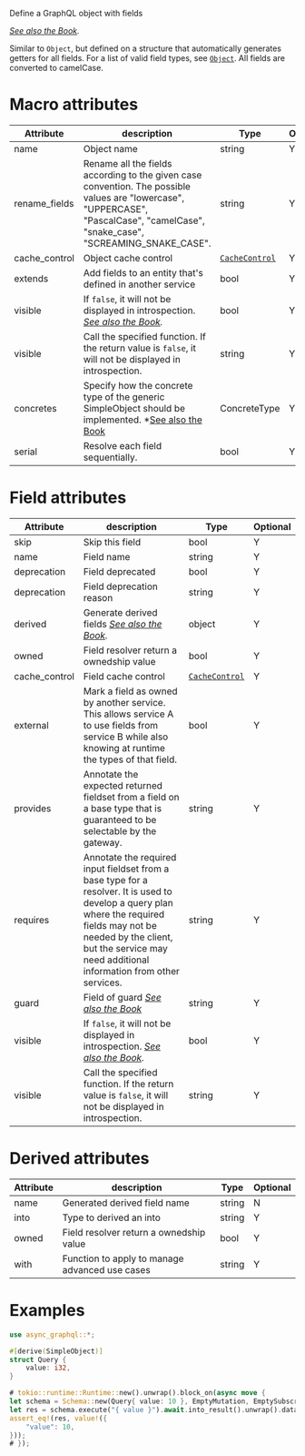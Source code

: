 Define a GraphQL object with fields

*[See also the Book](https://async-graphql.github.io/async-graphql/en/define_simple_object.html).*

Similar to `Object`, but defined on a structure that automatically generates getters for all fields. For a list of valid field types, see [`Object`](attr.Object.html). All fields are converted to camelCase.

# Macro attributes

| Attribute     | description               | Type     | Optional |
|---------------|---------------------------|----------|----------|
| name          | Object name               | string   | Y        |
| rename_fields | Rename all the fields according to the given case convention. The possible values are "lowercase", "UPPERCASE", "PascalCase", "camelCase", "snake_case", "SCREAMING_SNAKE_CASE".| string   | Y        |
| cache_control | Object cache control      | [`CacheControl`](struct.CacheControl.html) | Y        |
| extends       | Add fields to an entity that's defined in another service | bool | Y |
| visible       | If `false`, it will not be displayed in introspection. *[See also the Book](https://async-graphql.github.io/async-graphql/en/visibility.html).* | bool | Y |
| visible       | Call the specified function. If the return value is `false`, it will not be displayed in introspection. | string | Y |
| concretes     | Specify how the concrete type of the generic SimpleObject should be implemented. *[See also the Book](https://async-graphql.github.io/async-graphql/en/define_simple_object.html#generic-simpleobjects) | ConcreteType |  Y |
| serial        | Resolve each field sequentially.         | bool        | Y        |

# Field attributes

| Attribute     | description               | Type     | Optional |
|---------------|---------------------------|----------|----------|
| skip          | Skip this field           | bool     | Y        |
| name          | Field name                | string   | Y        |
| deprecation   | Field deprecated          | bool     | Y        |
| deprecation   | Field deprecation reason  | string   | Y        |
| derived       | Generate derived fields *[See also the Book](https://async-graphql.github.io/async-graphql/en/derived_fields.html).*                 | object        | Y        |
| owned         | Field resolver return a ownedship value  | bool   | Y        |
| cache_control | Field cache control       | [`CacheControl`](struct.CacheControl.html) | Y        |
| external      | Mark a field as owned by another service. This allows service A to use fields from service B while also knowing at runtime the types of that field. | bool | Y |
| provides      | Annotate the expected returned fieldset from a field on a base type that is guaranteed to be selectable by the gateway. | string | Y |
| requires      | Annotate the required input fieldset from a base type for a resolver. It is used to develop a query plan where the required fields may not be needed by the client, but the service may need additional information from other services. | string | Y |
| guard         | Field of guard *[See also the Book](https://async-graphql.github.io/async-graphql/en/field_guard.html)*            | string | Y        |
| visible       | If `false`, it will not be displayed in introspection. *[See also the Book](https://async-graphql.github.io/async-graphql/en/visibility.html).* | bool | Y |
| visible       | Call the specified function. If the return value is `false`, it will not be displayed in introspection. | string | Y |

# Derived attributes

| Attribute    | description                              | Type        | Optional |
|--------------|------------------------------------------|------------ |----------|
| name         | Generated derived field name             | string      | N        |
| into         | Type to derived an into                  | string      | Y        |
| owned        | Field resolver return a ownedship value  | bool        | Y        |
| with         | Function to apply to manage advanced use cases | string| Y        |


# Examples

```rust
use async_graphql::*;

#[derive(SimpleObject)]
struct Query {
    value: i32,
}

# tokio::runtime::Runtime::new().unwrap().block_on(async move {
let schema = Schema::new(Query{ value: 10 }, EmptyMutation, EmptySubscription);
let res = schema.execute("{ value }").await.into_result().unwrap().data;
assert_eq!(res, value!({
    "value": 10,
}));
# });
```
